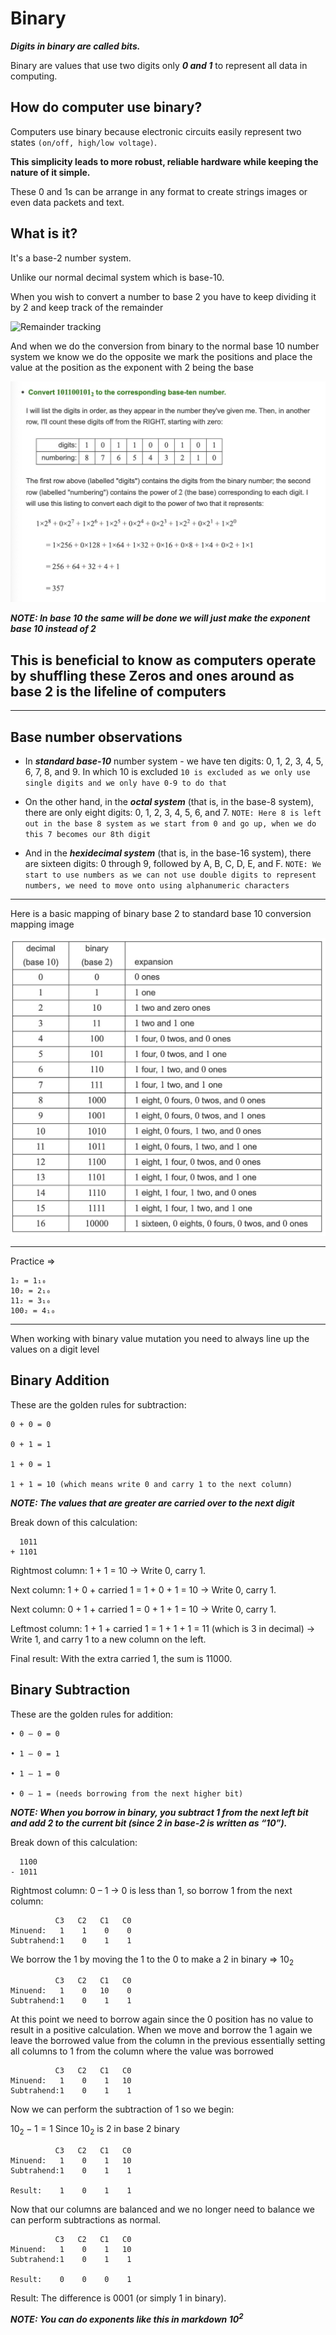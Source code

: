 # Binary

**_Digits in binary are called bits._**

Binary are values that use two digits only **_0 and 1_** to represent all data in computing.

## How do computer use binary?

Computers use binary because electronic circuits easily represent two states `(on/off, high/low voltage)`.

**This simplicity leads to more robust, reliable hardware while keeping the nature of it simple.**

These 0 and 1s can be arrange in any format to create strings images or even data packets and text.

## What is it?

It's a base-2 number system.

Unlike our normal decimal system which is base-10.

When you wish to convert a number to base 2 you have to keep dividing it by 2 and keep track of the remainder

![Remainder tracking](https://www.purplemath.com/modules/base/baseanim.gif)

And when we do the conversion from binary to the normal base 10 number system we know we do the opposite we mark the positions and place the value at the position as the exponent with 2 being the base

![base 2 binary to base 10 conversion](./assets/base2-10.jpg)

**_NOTE: In base 10 the same will be done we will just make the exponent base 10 instead of 2_**

## This is beneficial to know as computers operate by shuffling these Zeros and ones around as base 2 is the lifeline of computers

---

## Base number observations

- In **_standard base-10_** number system - we have ten digits: 0, 1, 2, 3, 4, 5, 6, 7, 8, and 9. In which 10 is excluded `10 is excluded as we only use single digits and we only have 0-9 to do that`

- On the other hand, in the **_octal system_** (that is, in the base-8 system), there are only eight digits: 0, 1, 2, 3, 4, 5, 6, and 7. `NOTE: Here 8 is left out in the base 8 system as we start from 0 and go up, when we do this 7 becomes our 8th digit`

- And in the **_hexidecimal system_** (that is, in the base-16 system), there are sixteen digits: 0 through 9, followed by A, B, C, D, E, and F. `NOTE: We start to use numbers as we can not use double digits to represent numbers, we need to move onto using alphanumeric characters`

---

Here is a basic mapping of binary base 2 to standard base 10 conversion mapping image

![mapping b 2 to b 10](./assets/base-10-2-mapping.jpg)

---

Practice =>

```pseudo
1₂ = 1₁₀
10₂ = 2₁₀
11₂ = 3₁₀
100₂ = 4₁₀
```

---

When working with binary value mutation you need to always line up the values on a digit level

## Binary Addition

These are the golden rules for subtraction:

```pseudo
0 + 0 = 0

0 + 1 = 1

1 + 0 = 1

1 + 1 = 10 (which means write 0 and carry 1 to the next column)
```

**_NOTE: The values that are greater are carried over to the next digit_**

Break down of this calculation:

```pseudo
  1011
+ 1101
```

Rightmost column: 1 + 1 = 10
→ Write 0, carry 1.

Next column: 1 + 0 + carried 1 = 1 + 0 + 1 = 10
→ Write 0, carry 1.

Next column: 0 + 1 + carried 1 = 0 + 1 + 1 = 10
→ Write 0, carry 1.

Leftmost column: 1 + 1 + carried 1 = 1 + 1 + 1 = 11 (which is 3 in decimal)
→ Write 1, and carry 1 to a new column on the left.

Final result: With the extra carried 1, the sum is 11000.

## Binary Subtraction

These are the golden rules for addition:

```pseudo
• 0 – 0 = 0

• 1 – 0 = 1

• 1 – 1 = 0

• 0 – 1 = (needs borrowing from the next higher bit)
```

**_NOTE: When you borrow in binary, you subtract 1 from the next left bit and add 2 to the current bit (since 2 in base‑2 is written as “10”)._**

Break down of this calculation:

```pseudo
  1100
- 1011
```

Rightmost column: 0 – 1
→ 0 is less than 1, so borrow 1 from the next column:

```pseudo
          C3   C2   C1   C0
Minuend:   1    1    0    0
Subtrahend:1    0    1    1
```

We borrow the 1 by moving the 1 to the 0 to make a 2 in binary => 10<sub>2</sub>

```pseudo
          C3   C2   C1   C0
Minuend:   1    0   10    0
Subtrahend:1    0    1    1
```

At this point we need to borrow again since the 0 position has no value to result in a positive calculation. When we move and borrow the 1 again we leave the borrowed value from the column in the previous essentially setting all columns to 1 from the column where the value was borrowed

```pseudo
          C3   C2   C1   C0
Minuend:   1    0    1   10
Subtrahend:1    0    1    1
```

Now we can perform the subtraction of 1 so we begin:

$10_2 - 1 = 1$ Since $10_2$ is 2 in base 2 binary

```pseudo
          C3   C2   C1   C0
Minuend:   1    0    1   10
Subtrahend:1    0    1    1

Result:    1    0    1    1
```

Now that our columns are balanced and we no longer need to balance we can perform subtractions as normal.

```pseudo
          C3   C2   C1   C0
Minuend:   1    0    1   10
Subtrahend:1    0    1    1

Result:    0    0    0    1
```

Result: The difference is 0001 (or simply 1 in binary).

**_NOTE: You can do exponents like this in markdown 10<sup>2</sup>_**
